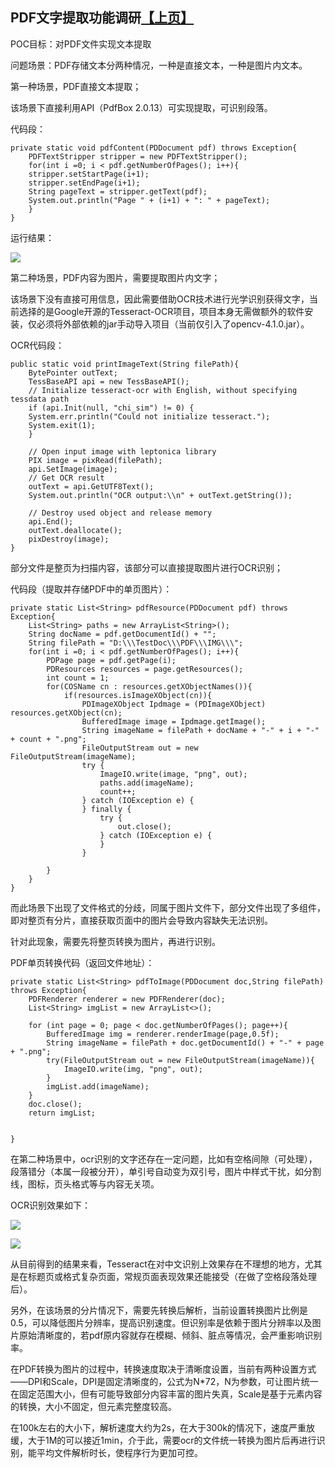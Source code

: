 ## PDF文字提取功能调研[【上页】](https://tinyworker.github.io/WorkPoint/index)
POC目标：对PDF文件实现文本提取

问题场景：PDF存储文本分两种情况，一种是直接文本，一种是图片内文本。

第一种场景，PDF直接文本提取；

该场景下直接利用API（PdfBox 2.0.13）可实现提取，可识别段落。

代码段：

    private static void pdfContent(PDDocument pdf) throws Exception{
    	PDFTextStripper stripper = new PDFTextStripper();
    	for(int i =0; i < pdf.getNumberOfPages(); i++){
	    stripper.setStartPage(i+1);
	    stripper.setEndPage(i+1);
	    String pageText = stripper.getText(pdf);
	    System.out.println("Page " + (i+1) + ": " + pageText);
    	}
    }

运行结果：

![](https://oscimg.oschina.net/oscnet/5493d83d1942292d0f79bf4dc2d3cc9b9b7.jpg)

第二种场景，PDF内容为图片，需要提取图片内文字；

该场景下没有直接可用信息，因此需要借助OCR技术进行光学识别获得文字，当前选择的是Google开源的Tesseract-OCR项目，项目本身无需做额外的软件安装，仅必须将外部依赖的jar手动导入项目（当前仅引入了opencv-4.1.0.jar）。

OCR代码段：
    
    public static void printImageText(String filePath){
	    BytePointer outText;
	    TessBaseAPI api = new TessBaseAPI();
	    // Initialize tesseract-ocr with English, without specifying tessdata path
	    if (api.Init(null, "chi_sim") != 0) {
	    System.err.println("Could not initialize tesseract.");
	    System.exit(1);
	    }
    
	    // Open input image with leptonica library
	    PIX image = pixRead(filePath);
	    api.SetImage(image);
	    // Get OCR result
	    outText = api.GetUTF8Text();
	    System.out.println("OCR output:\\n" + outText.getString());
	    
	    // Destroy used object and release memory
	    api.End();
	    outText.deallocate();
	    pixDestroy(image);
    }

部分文件是整页为扫描内容，该部分可以直接提取图片进行OCR识别；

代码段（提取并存储PDF中的单页图片）：

    private static List<String> pdfResource(PDDocument pdf) throws Exception{
	    List<String> paths = new ArrayList<String>();
	    String docName = pdf.getDocumentId() + "";
	    String filePath = "D:\\\TestDoc\\\PDF\\\IMG\\\";
	    for(int i =0; i < pdf.getNumberOfPages(); i++){
		    PDPage page = pdf.getPage(i);
		    PDResources resources = page.getResources();
		    int count = 1;
		    for(COSName cn : resources.getXObjectNames()){
			    if(resources.isImageXObject(cn)){
				    PDImageXObject Ipdmage = (PDImageXObject) resources.getXObject(cn);
				    BufferedImage image = Ipdmage.getImage();
				    String imageName = filePath + docName + "-" + i + "-" + count + ".png";
				    FileOutputStream out = new FileOutputStream(imageName);
				    try {
					    ImageIO.write(image, "png", out);
					    paths.add(imageName);
					    count++;
				    } catch (IOException e) {
				    } finally {
					    try {
					    	out.close();
					    } catch (IOException e) {
					    }
		    		}
	    
	    	}
	    }
    }

而此场景下出现了文件格式的分歧，同属于图片文件下，部分文件出现了多组件，即对整页有分片，直接获取页面中的图片会导致内容缺失无法识别。

针对此现象，需要先将整页转换为图片，再进行识别。

PDF单页转换代码（返回文件地址）：


    private static List<String> pdfToImage(PDDocument doc,String filePath) throws Exception{
	    PDFRenderer renderer = new PDFRenderer(doc);
	    List<String> imgList = new ArrayList<>();
	
	    for (int page = 0; page < doc.getNumberOfPages(); page++){
	        BufferedImage img = renderer.renderImage(page,0.5f);
	        String imageName = filePath + doc.getDocumentId() + "-" + page + ".png";
	        try(FileOutputStream out = new FileOutputStream(imageName)){
	            ImageIO.write(img, "png", out);
	        }
	        imgList.add(imageName);
	    }
	    doc.close();
	    return imgList;


    }

在第二种场景中，ocr识别的文字还存在一定问题，比如有空格间隙（可处理），段落错分（本属一段被分开），单引号自动变为双引号，图片中样式干扰，如分割线，图标，页头格式等与内容无关项。

OCR识别效果如下：

![](https://oscimg.oschina.net/oscnet/d4cf35264045a774c8e768c9f3d2a520a57.jpg)

![](https://oscimg.oschina.net/oscnet/235a910d3ee133cf079a71831685bc08320.jpg)

从目前得到的结果来看，Tesseract在对中文识别上效果存在不理想的地方，尤其是在标题页或格式复杂页面，常规页面表现效果还能接受（在做了空格段落处理后）。

另外，在该场景的分片情况下，需要先转换后解析，当前设置转换图片比例是0.5，可以降低图片分辨率，提高识别速度。但识别率是依赖于图片分辨率以及图片原始清晰度的，若pdf原内容就存在模糊、倾斜、脏点等情况，会严重影响识别率。

在PDF转换为图片的过程中，转换速度取决于清晰度设置，当前有两种设置方式——DPI和Scale，DPI是固定清晰度的，公式为N*72，N为参数，可让图片统一在固定范围大小，但有可能导致部分内容丰富的图片失真，Scale是基于元素内容的转换，大小不固定，但元素完整度较高。

在100k左右的大小下，解析速度大约为2s，在大于300k的情况下，速度严重放缓，大于1M的可以接近1min，介于此，需要ocr的文件统一转换为图片后再进行识别，能平均文件解析时长，使程序行为更加可控。

